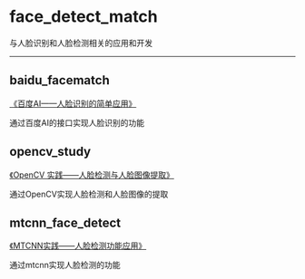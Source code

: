 # face_detect_match

与人脸识别和人脸检测相关的应用和开发

------------------------------------

baidu_facematch
---------------

[《百度AI——人脸识别的简单应用》](https://blog.csdn.net/li_wen01/article/details/77396788)

通过百度AI的接口实现人脸识别的功能


opencv_study
-----------
[《OpenCV 实践——人脸检测与人脸图像提取》](https://blog.csdn.net/li_wen01/article/details/78369751)

通过OpenCV实现人脸检测和人脸图像的提取


mtcnn_face_detect
-----------------

[《MTCNN实践——人脸检测功能应用》](https://blog.csdn.net/li_wen01/article/details/78369751)

通过mtcnn实现人脸检测的功能
